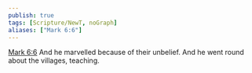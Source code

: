 ```yaml
---
publish: true
tags: [Scripture/NewT, noGraph]
aliases: ["Mark 6:6"]
---
```

[Mark 6:6](https://churchofjesuschrist.org/study/scriptures/nt/mark/6?lang=eng&id=p6#p6) And he marvelled because of their unbelief. And he went round about the villages, teaching.
